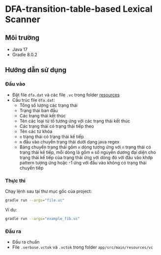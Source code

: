 # DFA-transition-table-based Lexical Scanner

## Môi trường

- Java 17
- Gradle 8.0.2

## Hướng dẫn sử dụng

### Đầu vào

- Đặt file `dfa.dat` và các file `.vc` trong folder [resources](app/src/main/resources)
- Cấu trúc file `dfa.dat`:
  - Tổng số lượng các trạng thái
  - Trạng thái ban đầu
  - Các trạng thái kết thúc
  - Tên các loại từ tố tương ứng với các trạng thái kết thúc
  - Các trạng thái có trạng thái tiếp theo
  - Tên các từ khóa
  - `n` trạng thái có trạng thái kế tiếp
  - `m` đầu vào chuyển trạng thái dưới dạng java regex
  - Bảng chuyển trạng thái gồm `n` dòng tương ứng với `n` trạng thái có trạng thái kế tiếp, mỗi dòng là gồm `m` số nguyên dương đại diện cho trạng thái kế tiếp của trạng thái ứng với dòng đó với đầu vào khớp pattern tương ứng hoặc -1 ứng với đầu vào không có trạng thái chuyển tiếp

### Thực thi

Chạy lệnh sau tại thư mục gốc của project:

```bash
gradle run --args="file.vc"
```

Ví dụ:
```bash
gradle run --args="example_fib.vc"
```

### Đầu ra

- Đầu ra chuẩn
- File `.verbose.vctok` và `.vctok` trong folder `app/src/main/resources/vc`

